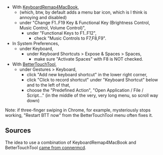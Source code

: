 - With [KeyboardRemap4MacBook][],
    - (which, btw, by default adds a menu bar icon, which is I think
      is annoying and disabled)
    - under "Change F1..F19 Key & Functional Key (Brightness Control,
      Music Control, Volume Control)",
        - under "Functional Keys to F1..F12",
            - check "Music Controls to F7,F8,F9".
- In System Preferences,
    - under Keyboard,
        - under Keyboard Shortcuts > Expose & Spaces > Spaces,
            - make sure "Activate Spaces" with F8 is NOT checked.
- With [BetterTouchTool][],
    - under Gestures > Keyboard,
        - click "Add new keyboard shortcut" in the lower right corner,
        - click "Click to record shortcut" under "Keyboard Shortcut"
          below and to the left of that,
        - choose the "Predefined Action",
          "Open Application / File / Script..." (in the middle of the
          very, very long menu, so scroll way down)

[KeyboardRemap4MacBook]: http://pqrs.org/macosx/keyremap4macbook/
[BetterTouchTool]: http://blog.boastr.net/

Note: if three-finger swiping in Chrome, for example, mysteriously stops
working, "Restart BTT now" from the BetterTouchTool menu often fixes it.

## Sources

The idea to use a combination of KeyboardRemap4MacBook and
BetterTouchTool [came from connermcd][connermcd].

[connermcd]: http://connermcd.wordpress.com/2012/01/02/control-mpd-with-mac-media-keys/
